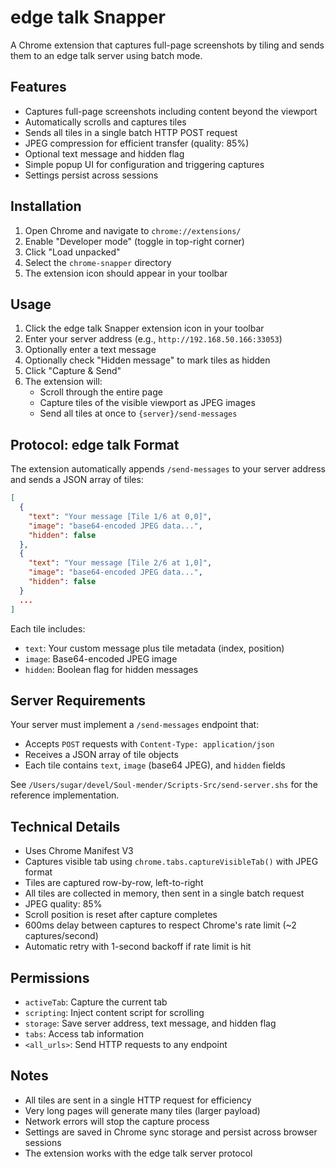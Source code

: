 # edge talk Snapper

A Chrome extension that captures full-page screenshots by tiling and sends them to an edge talk server using batch mode.

## Features

- Captures full-page screenshots including content beyond the viewport
- Automatically scrolls and captures tiles
- Sends all tiles in a single batch HTTP POST request
- JPEG compression for efficient transfer (quality: 85%)
- Optional text message and hidden flag
- Simple popup UI for configuration and triggering captures
- Settings persist across sessions

## Installation

1. Open Chrome and navigate to `chrome://extensions/`
2. Enable "Developer mode" (toggle in top-right corner)
3. Click "Load unpacked"
4. Select the `chrome-snapper` directory
5. The extension icon should appear in your toolbar

## Usage

1. Click the edge talk Snapper extension icon in your toolbar
2. Enter your server address (e.g., `http://192.168.50.166:33053`)
3. Optionally enter a text message
4. Optionally check "Hidden message" to mark tiles as hidden
5. Click "Capture & Send"
6. The extension will:
   - Scroll through the entire page
   - Capture tiles of the visible viewport as JPEG images
   - Send all tiles at once to `{server}/send-messages`

## Protocol: edge talk Format

The extension automatically appends `/send-messages` to your server address and sends a JSON array of tiles:

```json
[
  {
    "text": "Your message [Tile 1/6 at 0,0]",
    "image": "base64-encoded JPEG data...",
    "hidden": false
  },
  {
    "text": "Your message [Tile 2/6 at 1,0]",
    "image": "base64-encoded JPEG data...",
    "hidden": false
  }
  ...
]
```

Each tile includes:
- `text`: Your custom message plus tile metadata (index, position)
- `image`: Base64-encoded JPEG image
- `hidden`: Boolean flag for hidden messages

## Server Requirements

Your server must implement a `/send-messages` endpoint that:
- Accepts `POST` requests with `Content-Type: application/json`
- Receives a JSON array of tile objects
- Each tile contains `text`, `image` (base64 JPEG), and `hidden` fields

See `/Users/sugar/devel/Soul-mender/Scripts-Src/send-server.shs` for the reference implementation.

## Technical Details

- Uses Chrome Manifest V3
- Captures visible tab using `chrome.tabs.captureVisibleTab()` with JPEG format
- Tiles are captured row-by-row, left-to-right
- All tiles are collected in memory, then sent in a single batch request
- JPEG quality: 85%
- Scroll position is reset after capture completes
- 600ms delay between captures to respect Chrome's rate limit (~2 captures/second)
- Automatic retry with 1-second backoff if rate limit is hit

## Permissions

- `activeTab`: Capture the current tab
- `scripting`: Inject content script for scrolling
- `storage`: Save server address, text message, and hidden flag
- `tabs`: Access tab information
- `<all_urls>`: Send HTTP requests to any endpoint

## Notes

- All tiles are sent in a single HTTP request for efficiency
- Very long pages will generate many tiles (larger payload)
- Network errors will stop the capture process
- Settings are saved in Chrome sync storage and persist across browser sessions
- The extension works with the edge talk server protocol